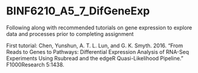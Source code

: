 # BINF6210_A5_7_DifGeneExp

Following along with recommended tutorials on gene expression to explore data and processes prior to completing assignment

First tutorial:
Chen, Yunshun, A. T. L. Lun, and G. K. Smyth. 2016. “From Reads to Genes to Pathways: Differential Expression Analysis of RNA-Seq Experiments Using Rsubread and the edgeR Quasi-Likelihood Pipeline.” F1000Research 5:1438.